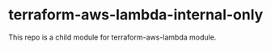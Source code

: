 # terraform-aws-lambda-internal-only
This repo is a child module for terraform-aws-lambda module.  
